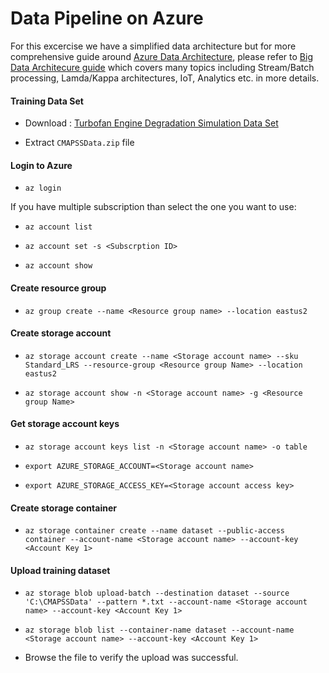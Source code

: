 # Data Pipeline on Azure

For this excercise we have a simplified data architecture but for more comprehensive guide around [Azure Data Architecture](https://docs.microsoft.com/en-us/azure/architecture/data-guide/), please refer to [Big Data Architecure guide](https://docs.microsoft.com/en-us/azure/architecture/data-guide/big-data/) which covers many topics including Stream/Batch processing, Lamda/Kappa architectures, IoT, Analytics etc. in more details.

####  Training Data Set

- Download : [Turbofan Engine Degradation Simulation Data Set](https://ti.arc.nasa.gov/tech/dash/groups/pcoe/prognostic-data-repository/#turbofan)

- Extract `CMAPSSData.zip` file

#### Login to Azure

- `az login`

If you have multiple subscription than select the one you want to use:

- `az account list`

- `az account set -s <Subscrption ID>`

- `az account show`

#### Create resource group

- `az group create --name <Resource group name> --location eastus2`

#### Create storage account

- `az storage account create --name <Storage account name> --sku Standard_LRS --resource-group <Resource group Name> --location eastus2`

- `az storage account show -n <Storage account name> -g <Resource group Name>`

#### Get storage account keys

- `az storage account keys list -n <Storage account name> -o table`

- `export AZURE_STORAGE_ACCOUNT=<Storage account name>`
- `export AZURE_STORAGE_ACCESS_KEY=<Storage account access key>`

#### Create storage container

- `az storage container create --name dataset --public-access container --account-name <Storage account name> --account-key <Account Key 1>`

#### Upload training dataset

- `az storage blob upload-batch --destination dataset --source 'C:\CMAPSSData' --pattern *.txt --account-name <Storage account name> --account-key <Account Key 1>`

- `az storage blob list --container-name dataset --account-name <Storage account name> --account-key <Account Key 1>`

- Browse the file to verify the upload was successful.
